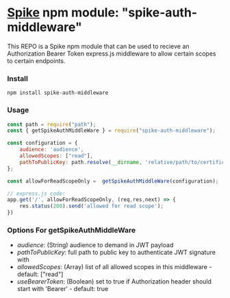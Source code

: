 # [Spike](https://github.com/rabiran/OSpike) npm module: "spike-auth-middleware"

This REPO is a Spike npm module that can be used to recieve an Authorization Bearer Token express.js middleware to allow certain scopes to certain endpoints.


### Install
```
npm install spike-auth-middleware
```

### Usage

```js
const path = require("path");
const { getSpikeAuthMiddleWare } = require("spike-auth-middleware");

const configuration = {
    audience: 'audience',
    allowedScopes: ["read"],
    pathToPublicKey: path.resolve(__dirname, 'relative/path/to/certificate')
};

const allowForReadScopeOnly =  getSpikeAuthMiddleWare(configuration);

// express.js code:
app.get('/', allowForReadScopeOnly, (req,res,next) => {
    res.status(200).send('allowed for read scope');
})
```

### Options For getSpikeAuthMiddleWare

* _audience_: (String) audience to demand in JWT payload
* _pathToPublicKey_: full path to public key to authenticate JWT signature with
* _allowedScopes_: (Array) list of all allowed scopes in this middleware - default: ["read"]
* _useBearerToken_: (Boolean) set to true if Authorization header should start with 'Bearer' - default: true







